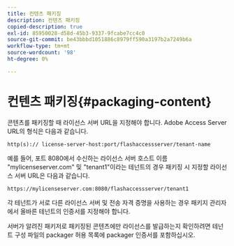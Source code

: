 ```yaml
---
title: 컨텐츠 패키징
description: 컨텐츠 패키징
copied-description: true
exl-id: 85950028-d58d-45b3-9337-9fcabe7cc4c0
source-git-commit: be43bbbd1051886c8979ff590a3197b2a7249b6a
workflow-type: tm+mt
source-wordcount: '98'
ht-degree: 0%

---
```


# 컨텐츠 패키징{#packaging-content}

콘텐츠를 패키징할 때 라이선스 서버 URL을 지정해야 합니다. Adobe Access Server URL의 형식은 다음과 같습니다.

```
http(s):// license-server-host:port/flashaccessserver/tenant-name
```

예를 들어, 포트 8080에서 수신하는 라이선스 서버 호스트 이름 &quot;mylicenseserver.com&quot; 및 &quot;tenant1&quot;이라는 테넌트의 경우 패키징 시 지정할 라이선스 서버 URL은 다음과 같습니다.

```
https://mylicenseserver.com:8080/flashaccessserver/tenant1
```

각 테넌트가 서로 다른 라이선스 서버 및 전송 자격 증명을 사용하는 경우 패키지 관리자에서 올바른 테넌트의 인증서를 지정해야 합니다.

서버가 알려진 패키저로 패키징된 콘텐츠에만 라이선스를 발급하는지 확인하려면 테넌트 구성 파일의 packager 허용 목록에 packager 인증서를 포함하십시오.
